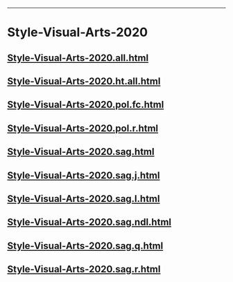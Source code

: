 
----

# Style-Visual-Arts-2020


## [Style-Visual-Arts-2020.all.html](Style-Visual-Arts-2020.all.html)
## [Style-Visual-Arts-2020.ht.all.html](Style-Visual-Arts-2020.ht.all.html)
## [Style-Visual-Arts-2020.pol.fc.html](Style-Visual-Arts-2020.pol.fc.html)
## [Style-Visual-Arts-2020.pol.r.html](Style-Visual-Arts-2020.pol.r.html)
## [Style-Visual-Arts-2020.sag.html](Style-Visual-Arts-2020.sag.html)
## [Style-Visual-Arts-2020.sag.j.html](Style-Visual-Arts-2020.sag.j.html)
## [Style-Visual-Arts-2020.sag.l.html](Style-Visual-Arts-2020.sag.l.html)
## [Style-Visual-Arts-2020.sag.ndl.html](Style-Visual-Arts-2020.sag.ndl.html)
## [Style-Visual-Arts-2020.sag.q.html](Style-Visual-Arts-2020.sag.q.html)
## [Style-Visual-Arts-2020.sag.r.html](Style-Visual-Arts-2020.sag.r.html)
